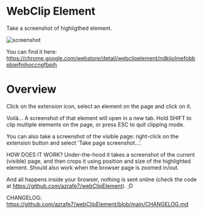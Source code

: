 # WebClip Element
Take a screenshot of highligthed element.

![screenshot](./webstore_assets/screenshot_01.png "Screenshot")

You can find it here: https://chrome.google.com/webstore/detail/webclipelement/ndkjiolmefobbpbiejfnihoccngfbpjh

# Overview
Click on the extension icon, select an element on the page and click on it.

Voilà... A screenshot of that element will open in a new tab.
Hold SHIFT to clip multiple elements on the page, or press ESC to quit clipping mode.

You can also take a screenshot of the visible page:
right-click on the extension button and select 'Take page screenshot...'.

HOW DOES IT WORK?
Under-the-hood it takes a screenshot of the current (visible) page, and then crops it using position and size of the highlighted element.
Should also work when the browser page is zoomed in/out.

And all happens inside your browser, nothing is sent online (check the code at https://github.com/azrafe7/webClipElement). ;D

CHANGELOG: https://github.com/azrafe7/webClipElement/blob/main/CHANGELOG.md
